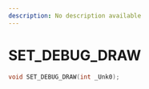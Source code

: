 ```yaml
---
description: No description available 
---
```


# SET_DEBUG_DRAW

```cpp
void SET_DEBUG_DRAW(int _Unk0);
```